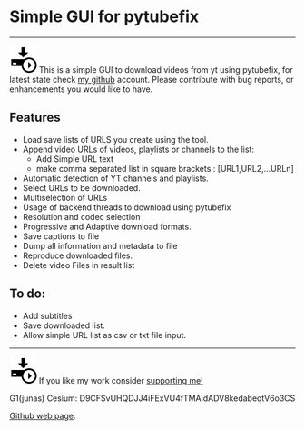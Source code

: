 # Simple GUI for pytubefix
---------------------------------------
![Python Logo](https://github.com/fedetony/yt_download_pytubefix/blob/master/img/main_icon48.png "GUI pytubefix V1.0beta by FG")
 This is a simple GUI to download videos from yt using pytubefix, for latest state check [my github][wp] account. Please contribute with bug reports, or enhancements you would like to have.

Features
---------------------------------------
- Load save lists of URLS you create using the tool.
- Append video URLs of videos, playlists or channels to the list:
    - Add Simple URL text
    - make comma separated list in square brackets : [URL1,URL2,...URLn]
- Automatic detection of YT channels and playlists.
- Select URLs to be downloaded.
- Multiselection of URLs
- Usage of backend threads to download using pytubefix
- Resolution and codec selection
- Progressive and Adaptive download formats.
- Save captions to file
- Dump all information and metadata to file
- Reproduce downloaded files.
- Delete video Files in result list 

To do:
---------------------------------------------------------------------------------
- Add subtitles
- Save downloaded list.
- Allow simple URL list as csv or txt file input.

---------------------------------------------------------------------------------------

![Python Logo](https://github.com/fedetony/yt_download_pytubefix/blob/master/img/main_icon48.png "GUI pytubefix V1.0beta by FG") If you like my work consider [supporting me!][sp]

G1(junas) Cesium: D9CFSvUHQDJJ4iFExVU4fTMAidADV8kedabeqtV6o3CS

[sp]: https://github.com/sponsors/fedetony

[Github web page][wp].

[wp]: https://github.com/fedetony

